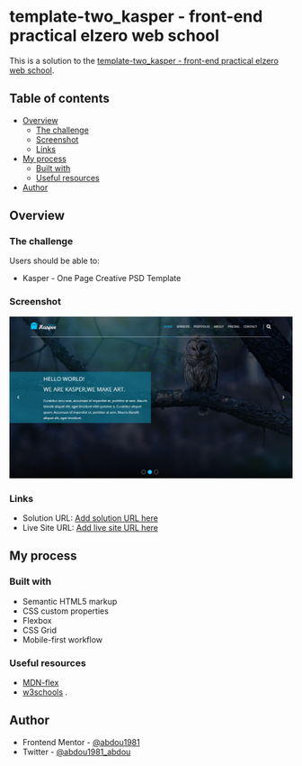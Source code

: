 # template-two_kasper - front-end practical elzero web school

This is a solution to the [template-two_kasper - front-end practical elzero web school](https://www.graphberry.com/item/kasper-one-page-psd-template). 

## Table of contents

- [Overview](#overview)
  - [The challenge](#the-challenge)
  - [Screenshot](#screenshot)
  - [Links](#links)
- [My process](#my-process)
  - [Built with](#built-with)
  - [Useful resources](#useful-resources)
- [Author](#author)

## Overview

### The challenge

Users should be able to:

- Kasper - One Page Creative PSD Template

### Screenshot

![](./images/screenshot.jpg)


### Links

- Solution URL: [Add solution URL here](https://your-solution-url.com)
- Live Site URL: [Add live site URL here](https://your-live-site-url.com)

## My process

### Built with

- Semantic HTML5 markup
- CSS custom properties
- Flexbox
- CSS Grid
- Mobile-first workflow


### Useful resources

- [MDN-flex](https://developer.mozilla.org/en-US/docs/Web/CSS/flex) 
- [w3schools](https://www.w3schools.com/css/css_grid.asp) .

## Author

- Frontend Mentor - [@abdou1981](https://www.frontendmentor.io/profile/abdou1981)
- Twitter - [@abdou1981_abdou](https://www.twitter.com/abdou1981_abdou)
